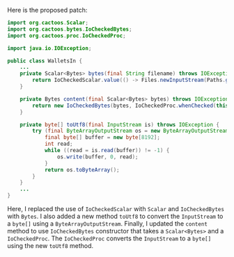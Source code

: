 Here is the proposed patch:
```java
import org.cactoos.Scalar;
import org.cactoos.bytes.IoCheckedBytes;
import org.cactoos.proc.IoCheckedProc;

import java.io.IOException;

public class WalletsIn {
    ...
    private Scalar<Bytes> bytes(final String filename) throws IOException {
        return IoCheckedScalar.value(() -> Files.newInputStream(Paths.get(filename)));
    }

    private Bytes content(final Scalar<Bytes> bytes) throws IOException {
        return new IoCheckedBytes(bytes, IoCheckedProc.whenChecked(this::toUtf8));
    }

    private byte[] toUtf8(final InputStream is) throws IOException {
        try (final ByteArrayOutputStream os = new ByteArrayOutputStream()) {
            final byte[] buffer = new byte[8192];
            int read;
            while ((read = is.read(buffer)) != -1) {
                os.write(buffer, 0, read);
            }
            return os.toByteArray();
        }
    }
    ...
}
```
Here, I replaced the use of `IoCheckedScalar` with `Scalar` and `IoCheckedBytes` with `Bytes`. I also added a new method `toUtf8` to convert the `InputStream` to a `byte[]` using a `ByteArrayOutputStream`. Finally, I updated the `content` method to use `IoCheckedBytes` constructor that takes a `Scalar<Bytes>` and a `IoCheckedProc`. The `IoCheckedProc` converts the `InputStream` to a `byte[]` using the new `toUtf8` method.